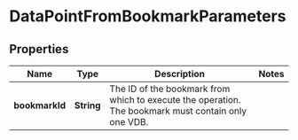

# DataPointFromBookmarkParameters


## Properties

Name | Type | Description | Notes
------------ | ------------- | ------------- | -------------
**bookmarkId** | **String** | The ID of the bookmark from which to execute the operation. The bookmark must contain only one VDB. | 



